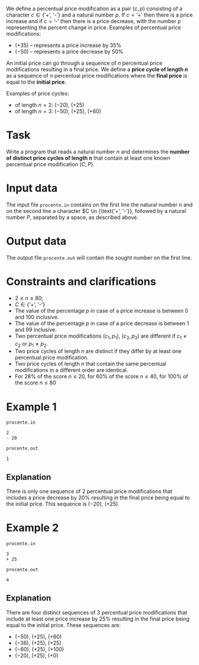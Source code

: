 We define a percentual price modification as a pair $(c, p)$ consisting of a character $c \in \{\text{‘+’, ‘-’}\}$ and a natural number $p$. If $c = \text{‘+’}$ then there is a price increase and if $c = \text{‘-’}$ then there is a price decrease, with the number $p$ representing the percent change in price. 
Examples of percentual price modifications:
* $(+ 35)$ – represents a price increase by $35\%$
* $(- 50)$ – represents a price decrease by $50\%$ 

An initial price can go through a sequence of $n$ percentual price modifications resulting in a final price. We define a **price cycle of length $n$** as a sequence of $n$ percentual price modifications where the **final price** is equal to the **initial price**. 

Examples of price cycles:
* of length $n=2$:  $(- 20)$, $(+ 25)$ 
* of length $n=3$: $(- 50)$, $(+ 25)$, $(+ 60)$ 

# Task
Write a program that reads a natural number $n$ and determines the **number of distinct price cycles of length n** that contain at least one known percentual price modification $(C, P)$.

# Input data

The input file `procente.in` contains on the first line the natural number $n$ and on the second line a character $C \in \{\text{‘+’, ‘-’}\}, followed by a natural number $P$, separated by a space, as described above. 

# Output data

The output file `procente.out` will contain the sought number on the first line.

# Constraints and clarifications

* $2 \leq n \leq 80$;
* $C \in \{\text{‘+’, ‘-’}\}$
* The value of the percentage $p$ in case of a price increase is between $0$ and $100$ inclusive.
* The value of the percentage $p$ in case of a price decrease is between $1$ and $99$ inclusive.
* Two percentual price modifications $(c_{1}, p_{1})$, $(c_{2}, p_{2})$ are different if $c_{1} \neq c_{2}$ or $p_{1} \neq p_{2}$.
* Two price cycles of length $n$ are distinct if they differ by at least one percentual price modification.
* Two price cycles of length $n$ that contain the same percentual modifications in a different order are identical.
* For $28\%$ of the score $n \leq 20$, for $60\%$ of the score $n \leq 40$, for $100\%$ of the score $n \leq 80$ 

# Example 1

`procente.in`
```
2
- 20
```

`procente.out`
```
1
```

## Explanation

There is only one sequence of $2$ percentual price modifications that includes a price decrease by $20\%$ resulting in the final price being equal to the initial price. This sequence is $(- 20)$, $(+ 25)$.

# Example 2

`procente.in`
```
3
+ 25
```

`procente.out`
```
4
```

## Explanation

There are four distinct sequences of $3$ percentual price modifications that include at least one price increase by $25\%$ resulting in the final price being equal to the initial price. These sequences are:  
* $(- 50)$, $(+ 25)$, $(+ 60)$  
* $(- 36)$, $(+ 25)$, $(+ 25)$  
* $(- 60)$, $(+ 25)$, $(+ 100)$
* $(- 20)$, $(+ 25)$, $(+ 0)$ 